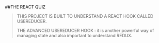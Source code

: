 ##THE REACT QUIZ

> THIS PROJECT IS BUILT TO UNDERSTAND A REACT HOOK CALLED USEREDUCER.
>
> THE ADVANCED USEREDUCER HOOK : it is another powerful way of managing state and also important to understand REDUX.
